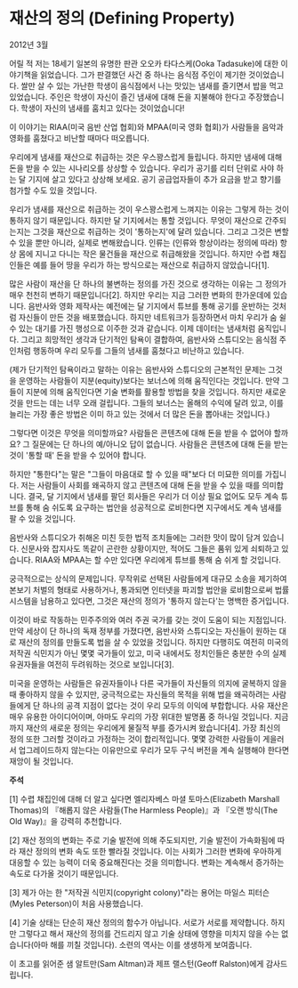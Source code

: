 # 재산의 정의 (Defining Property)

2012년 3월

어릴 적 저는 18세기 일본의 유명한 판관 오오카 타다스케(Ooka Tadasuke)에 대한 이야기책을 읽었습니다. 그가 판결했던 사건 중 하나는 음식점 주인이 제기한 것이었습니다. 쌀만 살 수 있는 가난한 학생이 음식점에서 나는 맛있는 냄새를 즐기면서 밥을 먹고 있었습니다. 주인은 학생이 자신이 즐긴 냄새에 대해 돈을 지불해야 한다고 주장했습니다. 학생이 자신의 냄새를 훔치고 있다는 것이었습니다!

이 이야기는 RIAA(미국 음반 산업 협회)와 MPAA(미국 영화 협회)가 사람들을 음악과 영화를 훔쳤다고 비난할 때마다 떠오릅니다.

우리에게 냄새를 재산으로 취급하는 것은 우스꽝스럽게 들립니다. 하지만 냄새에 대해 돈을 받을 수 있는 시나리오를 상상할 수 있습니다. 우리가 공기를 리터 단위로 사야 하는 달 기지에 살고 있다고 상상해 보세요. 공기 공급업자들이 추가 요금을 받고 향기를 첨가할 수도 있을 것입니다.

우리가 냄새를 재산으로 취급하는 것이 우스꽝스럽게 느껴지는 이유는 그렇게 하는 것이 통하지 않기 때문입니다. 하지만 달 기지에서는 통할 것입니다. 무엇이 재산으로 간주되는지는 그것을 재산으로 취급하는 것이 '통하는지'에 달려 있습니다. 그리고 그것은 변할 수 있을 뿐만 아니라, 실제로 변해왔습니다. 인류는 (인류와 항상이라는 정의에 따라) 항상 몸에 지니고 다니는 작은 물건들을 재산으로 취급해왔을 것입니다. 하지만 수렵 채집인들은 예를 들어 땅을 우리가 하는 방식으로는 재산으로 취급하지 않았습니다[1].

많은 사람이 재산을 단 하나의 불변하는 정의를 가진 것으로 생각하는 이유는 그 정의가 매우 천천히 변하기 때문입니다[2]. 하지만 우리는 지금 그러한 변화의 한가운데에 있습니다. 음반사와 영화 제작사는 예전에는 달 기지에서 튜브를 통해 공기를 운반하는 것처럼 자신들이 만든 것을 배포했습니다. 하지만 네트워크가 등장하면서 마치 우리가 숨 쉴 수 있는 대기를 가진 행성으로 이주한 것과 같습니다. 이제 데이터는 냄새처럼 움직입니다. 그리고 희망적인 생각과 단기적인 탐욕이 결합하여, 음반사와 스튜디오는 음식점 주인처럼 행동하며 우리 모두를 그들의 냄새를 훔쳤다고 비난하고 있습니다.

(제가 단기적인 탐욕이라고 말하는 이유는 음반사와 스튜디오의 근본적인 문제는 그것을 운영하는 사람들이 지분(equity)보다는 보너스에 의해 움직인다는 것입니다. 만약 그들이 지분에 의해 움직인다면 기술 변화를 활용할 방법을 찾을 것입니다. 하지만 새로운 것을 만드는 데는 너무 오래 걸립니다. 그들의 보너스는 올해의 수익에 달려 있고, 이를 늘리는 가장 좋은 방법은 이미 하고 있는 것에서 더 많은 돈을 뽑아내는 것입니다.)

그렇다면 이것은 무엇을 의미할까요? 사람들은 콘텐츠에 대해 돈을 받을 수 없어야 할까요? 그 질문에는 단 하나의 예/아니오 답이 없습니다. 사람들은 콘텐츠에 대해 돈을 받는 것이 '통할 때' 돈을 받을 수 있어야 합니다.

하지만 "통한다"는 말은 "그들이 마음대로 할 수 있을 때"보다 더 미묘한 의미를 가집니다. 저는 사람들이 사회를 왜곡하지 않고 콘텐츠에 대해 돈을 받을 수 있을 때를 의미합니다. 결국, 달 기지에서 냄새를 팔던 회사들은 우리가 더 이상 필요 없어도 모두 계속 튜브를 통해 숨 쉬도록 요구하는 법안을 성공적으로 로비한다면 지구에서도 계속 냄새를 팔 수 있을 것입니다.

음반사와 스튜디오가 취해온 미친 듯한 법적 조치들에는 그러한 맛이 많이 담겨 있습니다. 신문사와 잡지사도 똑같이 곤란한 상황이지만, 적어도 그들은 품위 있게 쇠퇴하고 있습니다. RIAA와 MPAA는 할 수만 있다면 우리에게 튜브를 통해 숨 쉬게 할 것입니다.

궁극적으로는 상식의 문제입니다. 무작위로 선택된 사람들에게 대규모 소송을 제기하여 본보기 처벌의 형태로 사용하거나, 통과되면 인터넷을 파괴할 법안을 로비함으로써 법률 시스템을 남용하고 있다면, 그것은 재산의 정의가 '통하지 않는다'는 명백한 증거입니다.

이것이 바로 작동하는 민주주의와 여러 주권 국가를 갖는 것이 도움이 되는 지점입니다. 만약 세상이 단 하나의 독재 정부를 가졌다면, 음반사와 스튜디오는 자신들이 원하는 대로 재산의 정의를 만들도록 법을 살 수 있었을 것입니다. 하지만 다행히도 여전히 미국의 저작권 식민지가 아닌 몇몇 국가들이 있고, 미국 내에서도 정치인들은 충분한 수의 실제 유권자들을 여전히 두려워하는 것으로 보입니다[3].

미국을 운영하는 사람들은 유권자들이나 다른 국가들이 자신들의 의지에 굴복하지 않을 때 좋아하지 않을 수 있지만, 궁극적으로는 자신들의 목적을 위해 법을 왜곡하려는 사람들에게 단 하나의 공격 지점이 없다는 것이 우리 모두의 이익에 부합합니다. 사유 재산은 매우 유용한 아이디어이며, 아마도 우리의 가장 위대한 발명품 중 하나일 것입니다. 지금까지 재산의 새로운 정의는 우리에게 물질적 부를 증가시켜 왔습니다[4]. 가장 최신의 정의 또한 그러할 것이라고 가정하는 것이 합리적입니다. 몇몇 강력한 사람들이 게을러서 업그레이드하지 않는다는 이유만으로 우리가 모두 구식 버전을 계속 실행해야 한다면 재앙이 될 것입니다.

**주석**

[1] 수렵 채집인에 대해 더 알고 싶다면 엘리자베스 마셜 토마스(Elizabeth Marshall Thomas)의 『해롭지 않은 사람들(The Harmless People)』과 『오랜 방식(The Old Way)』을 강력히 추천합니다.

[2] 재산 정의의 변화는 주로 기술 발전에 의해 주도되지만, 기술 발전이 가속화됨에 따라 재산 정의의 변화 속도 또한 빨라질 것입니다. 이는 사회가 그러한 변화에 우아하게 대응할 수 있는 능력이 더욱 중요해진다는 것을 의미합니다. 변화는 계속해서 증가하는 속도로 다가올 것이기 때문입니다.

[3] 제가 아는 한 "저작권 식민지(copyright colony)"라는 용어는 마일스 피터슨(Myles Peterson)이 처음 사용했습니다.

[4] 기술 상태는 단순히 재산 정의의 함수가 아닙니다. 서로가 서로를 제약합니다. 하지만 그렇다고 해서 재산의 정의를 건드리지 않고 기술 상태에 영향을 미치지 않을 수는 없습니다(아마 해를 끼칠 것입니다). 소련의 역사는 이를 생생하게 보여줍니다.

이 초고를 읽어준 샘 알트만(Sam Altman)과 제프 랠스턴(Geoff Ralston)에게 감사드립니다.